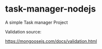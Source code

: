 # task-manager-nodejs

A simple Task manager Project

Validation source:

https://mongoosejs.com/docs/validation.html
